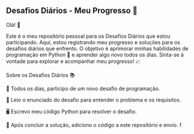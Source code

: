 ## Desafios Diários - Meu Progresso 🌟

Olá! 👋

Este é o meu repositório pessoal para os Desafios Diários que estou participando. Aqui, estou registrando meu progresso e soluções para os desafios diários que enfrento. O objetivo é aprimorar minhas habilidades de programação em Python 🐍 e aprender algo novo todos os dias. Sinta-se à vontade para explorar e acompanhar meu progresso! 📈

Sobre os Desafios Diários 📚

📅 Todos os dias, participo de um novo desafio de programação. 

📖 Leio o enunciado do desafio para entender o problema e os requisitos. 

🖥️ Escrevo meu código Python para resolver o desafio.


🚚 Após concluir a solução, adiciono o código a este repositório e envio. f
